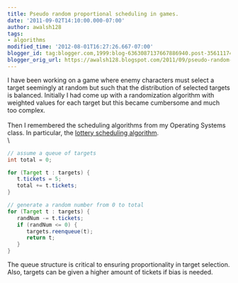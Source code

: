 ```yaml
---
title: Pseudo random proportional scheduling in games.
date: '2011-09-02T14:10:00.000-07:00'
author: awalsh128
tags:
- algorithms
modified_time: '2012-08-01T16:27:26.667-07:00'
blogger_id: tag:blogger.com,1999:blog-6363087137667886940.post-3561117436840978535
blogger_orig_url: https://awalsh128.blogspot.com/2011/09/pseudo-random-proportional-scheduling.html
---
```


I have been working on a game where enemy characters must select a
target seemingly at random but such that the distribution of selected
targets is balanced. Initially I had come up with a randomization
algorithm with weighted values for each target but this became
cumbersome and much too complex.\
\
Then I remembered the scheduling algorithms from my Operating Systems
class. In particular, the [lottery scheduling
algorithm](http://en.wikipedia.org/wiki/Lottery_scheduling).\
\

``` java
// assume a queue of targets
int total = 0;

for (Target t : targets) {
   t.tickets = 5;
   total += t.tickets;
}

// generate a random number from 0 to total
for (Target t : targets) {
   randNum -= t.tickets;
   if (randNum <= 0) {
      targets.reenqueue(t);
      return t;
   }
}
```

The queue structure is critical to ensuring proportionality in target
selection. Also, targets can be given a higher amount of tickets if bias
is needed.
